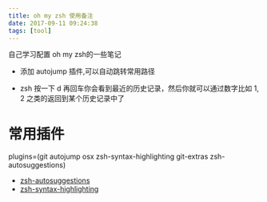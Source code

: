 ```yaml
---
title: oh my zsh 使用备注
date: 2017-09-11 09:24:38
tags: [tool]
---
```

自己学习配置 oh my zsh的一些笔记<!--more-->

- 添加 autojump 插件,可以自动跳转常用路径

- zsh 按一下 d 再回车你会看到最近的历史记录，然后你就可以通过数字比如 1, 2 之类的返回到某个历史记录中了


# 常用插件
plugins=(git autojump osx zsh-syntax-highlighting git-extras zsh-autosuggestions)

- [zsh-autosuggestions](https://github.com/zsh-users/zsh-autosuggestions)
- [zsh-syntax-highlighting](https://github.com/zsh-users/zsh-syntax-highlighting)
